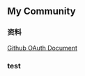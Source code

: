 ## My Community

### 资料
[Github OAuth Document](https://developer.github.com/apps/building-oauth-apps/creating-an-oauth-app/)

### test
